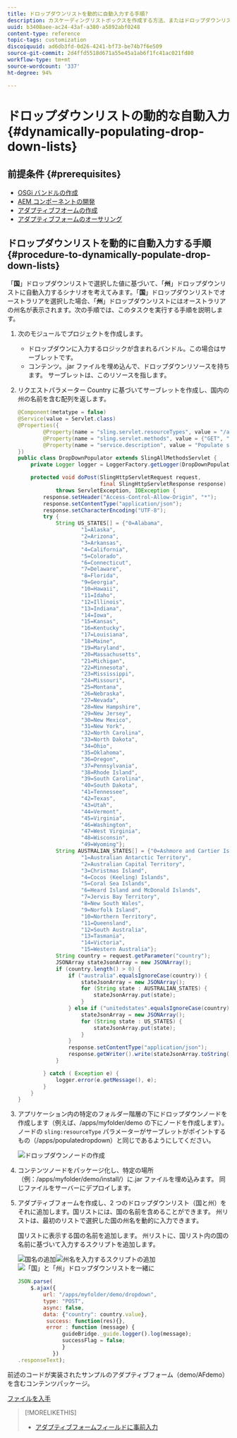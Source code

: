 ```yaml
---
title: ドロップダウンリストを動的に自動入力する手順?
description: カスケーディングリストボックスを作成する方法、またはドロップダウンリストを動的に設定する方法について説明します。
uuid: b3408aee-ac24-43af-a380-a5892abf0248
content-type: reference
topic-tags: customization
discoiquuid: ad6db3fd-0d26-4241-bf73-be74b7f6e509
source-git-commit: 2d4ffd5518d671a55e45a1ab6f1fc41ac021fd80
workflow-type: tm+mt
source-wordcount: '337'
ht-degree: 94%

---
```



# ドロップダウンリストの動的な自動入力 {#dynamically-populating-drop-down-lists}

## 前提条件 {#prerequisites}

* [OSGi バンドルの作成](https://experienceleague.adobe.com/docs/experience-manager-learn/getting-started-wknd-tutorial-develop/overview.html?lang=ja&amp;CID=RedirectAEMCommunityKautuk)
* [AEM コンポーネントの開発](https://experienceleague.adobe.com/docs/experience-manager-cloud-service/implementing/developing/full-stack/components-templates/overview.html?lang=ja#developing)
* [アダプティブフオームの作成](creating-adaptive-form.md)
* [アダプティブフォームのオーサリング](introduction-forms-authoring.md)

## ドロップダウンリストを動的に自動入力する手順 {#procedure-to-dynamically-populate-drop-down-lists}

「**国**」ドロップダウンリストで選択した値に基づいて、「**州**」ドロップダウンリストに自動入力するシナリオを考えてみます。「**国**」ドロップダウンリストでオーストラリアを選択した場合、「**州**」ドロップダウンリストにはオーストラリアの州名が表示されます。次の手順では、このタスクを実行する手順を説明します。

1. 次のモジュールでプロジェクトを作成します。

   * ドロップダウンに入力するロジックが含まれるバンドル。この場合はサーブレットです。
   * コンテンツ。.jar ファイルを埋め込んで、ドロップダウンリソースを持ちます。 サーブレットは、このリソースを指します。

1. リクエストパラメーター Country に基づいてサーブレットを作成し、国内の州の名前を含む配列を返します。

   ```java
   @Component(metatype = false)
   @Service(value = Servlet.class)
   @Properties({
           @Property(name = "sling.servlet.resourceTypes", value = "/apps/populatedropdown"),
           @Property(name = "sling.servlet.methods", value = {"GET", "POST"}),
           @Property(name = "service.description", value = "Populate states drop-down based on country value")
   })
   public class DropDownPopulator extends SlingAllMethodsServlet {
       private Logger logger = LoggerFactory.getLogger(DropDownPopulator.class);
   
       protected void doPost(SlingHttpServletRequest request,
                             final SlingHttpServletResponse response)
               throws ServletException, IOException {
           response.setHeader("Access-Control-Allow-Origin", "*");
           response.setContentType("application/json");
           response.setCharacterEncoding("UTF-8");
           try {
               String US_STATES[] = {"0=Alabama",
                       "1=Alaska",
                       "2=Arizona",
                       "3=Arkansas",
                       "4=California",
                       "5=Colorado",
                       "6=Connecticut",
                       "7=Delaware",
                       "8=Florida",
                       "9=Georgia",
                       "10=Hawaii",
                       "11=Idaho",
                       "12=Illinois",
                       "13=Indiana",
                       "14=Iowa",
                       "15=Kansas",
                       "16=Kentucky",
                       "17=Louisiana",
                       "18=Maine",
                       "19=Maryland",
                       "20=Massachusetts",
                       "21=Michigan",
                       "22=Minnesota",
                       "23=Mississippi",
                       "24=Missouri",
                       "25=Montana",
                       "26=Nebraska",
                       "27=Nevada",
                       "28=New Hampshire",
                       "29=New Jersey",
                       "30=New Mexico",
                       "31=New York",
                       "32=North Carolina",
                       "33=North Dakota",
                       "34=Ohio",
                       "35=Oklahoma",
                       "36=Oregon",
                       "37=Pennsylvania",
                       "38=Rhode Island",
                       "39=South Carolina",
                       "40=South Dakota",
                       "41=Tennessee",
                       "42=Texas",
                       "43=Utah",
                       "44=Vermont",
                       "45=Virginia",
                       "46=Washington",
                       "47=West Virginia",
                       "48=Wisconsin",
                       "49=Wyoming"};
               String AUSTRALIAN_STATES[] = {"0=Ashmore and Cartier Islands",
                       "1=Australian Antarctic Territory",
                       "2=Australian Capital Territory",
                       "3=Christmas Island",
                       "4=Cocos (Keeling) Islands",
                       "5=Coral Sea Islands",
                       "6=Heard Island and McDonald Islands",
                       "7=Jervis Bay Territory",
                       "8=New South Wales",
                       "9=Norfolk Island",
                       "10=Northern Territory",
                       "11=Queensland",
                       "12=South Australia",
                       "13=Tasmania",
                       "14=Victoria",
                       "15=Western Australia"};
               String country = request.getParameter("country");
               JSONArray stateJsonArray = new JSONArray();
               if (country.length() > 0) {
                   if ("australia".equalsIgnoreCase(country)) {
                       stateJsonArray = new JSONArray();
                       for (String state : AUSTRALIAN_STATES) {
                           stateJsonArray.put(state);
                       }
                   } else if ("unitedstates".equalsIgnoreCase(country)) {
                       stateJsonArray = new JSONArray();
                       for (String state : US_STATES) {
                           stateJsonArray.put(state);
                       }
                   }
                   response.setContentType("application/json");
                   response.getWriter().write(stateJsonArray.toString());
               }
   
           } catch ( Exception e) {
               logger.error(e.getMessage(), e);
           }
       }
   }
   ```

1. アプリケーション内の特定のフォルダー階層の下にドロップダウンノードを作成します（例えば、/apps/myfolder/demo の下にノードを作成します）。ノードの `sling:resourceType` パラメーターがサーブレットがポイントするもの（/apps/populatedropdown）と同じであるようにしてください。

   ![ドロップダウンノードの作成](assets/dropdown-node.png)

1. コンテンツノードをパッケージ化し、特定の場所（例：/apps/myfolder/demo/install/）に.jar ファイルを埋め込みます。 同じファイルをサーバーにデプロイします。
1. アダプティブフォームを作成し、2 つのドロップダウンリスト（国と州）をそれに追加します。国リストには、国の名前を含めることができます。 州リストは、最初のリストで選択した国の州名を動的に入力できます。

   国リストに表示する国の名前を追加します。 州リストに、国リスト内の国の名前に基づいて入力するスクリプトを追加します。

   ![国名の追加](assets/country-dropdown.png)![州名を入力するスクリプトの追加](assets/state-dropdown.png)![「国」と「州」ドロップダウンリストを一緒に](assets/2dropdowns.png)

   ```javascript
   JSON.parse(
       $.ajax({
           url: "/apps/myfolder/demo/dropdown",
           type: "POST",
           async: false,
           data: {"country": country.value},
            success: function(res){},
            error : function (message) {
                 guideBridge._guide.logger().log(message);
                 successFlag = false;
                 }
              })
   .responseText);
   ```

前述のコードが実装されたサンプルのアダプティブフォーム（demo/AFdemo）を含むコンテンツパッケージ。

[ファイルを入手](assets/dropdown-demo-content-1.0.1-snapshot.zip)


>[!MORELIKETHIS]
>
>* [アダプティブフォームフィールドに事前入力](/help/forms/prepopulate-adaptive-form-fields.md)
